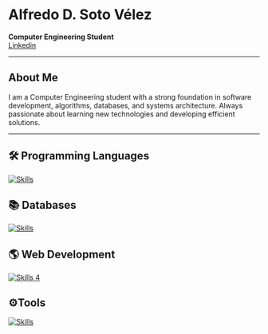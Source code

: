 # Alfredo D. Soto Vélez
**Computer Engineering Student**  
[Linkedin](https://www.linkedin.com/in/alfredo-d-soto-velez/)

---

## About Me
I am a Computer Engineering student with a strong foundation in software development, algorithms, databases, and systems architecture. Always passionate about learning new technologies and developing efficient solutions.

---

## 🛠️ Programming Languages
[![Skills](https://skillicons.dev/icons?i=c,cpp,java,rust,python,javascript,scala)](https://skillicons.dev)

## 📚 Databases
[![Skills](https://skillicons.dev/icons?i=postgres,sqlite,flask,spring,docker)](https://skillicons.dev)

## 🌎 Web Development
[![Skills 4](https://skillicons.dev/icons?i=java,python,html,css,javascript,npm)](https://skillicons.dev) 

## ⚙️Tools
[![Skills](https://skillicons.dev/icons?i=powershell,bash,vim,git,github,heroku,docker,raspberrypi,windows,linux,ubuntu,cmake,visualstudio,vscode,eclipse,pycharm)](https://skillicons.dev) 
